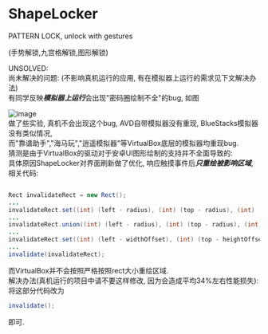 # ShapeLocker
PATTERN LOCK, unlock with gestures

(手势解锁,九宫格解锁,图形解锁)

UNSOLVED:<br>
尚未解决的问题:
 (不影响真机运行的应用, 有在模拟器上运行的需求见下文解决办法)<br>
 有同学反映<strong><em>模拟器上运行</strong></em>会出现"密码圈绘制不全"的bug, 如图<br>
 
 ![image](https://github.com/panespanes/ShapeLocker/blob/master/mdp.png)
 <br>
 做了些实验, 真机不会出现这个bug, AVD自带模拟器没有重现, BlueStacks模拟器没有类似情况,<br> 而"靠谱助手","海马玩","逍遥模拟器"等VirtualBox底层的模拟器均重现bug.<br>
 猜测是由于VirtualBox的驱动对于安卓UI图形绘制的支持并不全面导致的:<br>
 具体原因ShapeLocker对界面刷新做了优化, 响应触摸事件后<strong><em>只重绘被影响区域</em></strong>,<br> 
 相关代码:   
 ```java  

 Rect invalidateRect = new Rect();
 ...
 invalidateRect.set((int) (left - radius), (int) (top - radius), (int) (right + radius), (int) (bottom + radius));
 ...
 invalidateRect.union((int) (left - radius), (int) (top - radius), (int) (right + radius), (int) (bottom + radius));
 ...
 invalidateRect.set((int) (left - widthOffset), (int) (top - heightOffset), (int) (right + widthOffset), (int) (bottom + heightOffset));
 ...
 invalidate(invalidateRect);

```
 而VirtualBox并不会按照严格按照rect大小重绘区域.<br>
 解决办法(真机运行的项目中请不要这样修改, 因为会造成平均34%左右性能损失):
 将这部分代码改为
 ```java
invalidate();
 ```
 即可.
